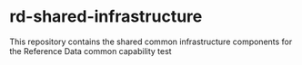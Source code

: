 # rd-shared-infrastructure

This repository contains the shared common infrastructure components for the Reference Data common capability
test
